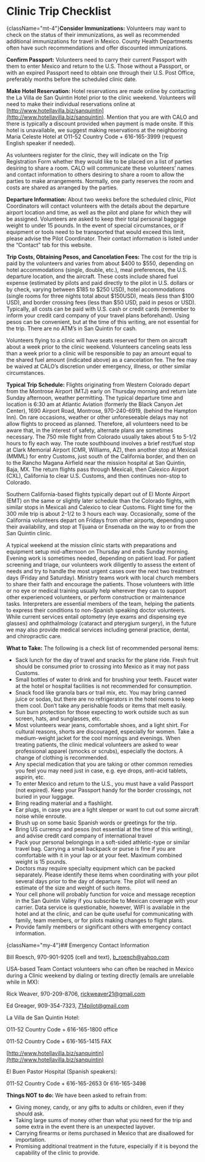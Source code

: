 # Clinic Trip Checklist

{className="mt-4"}**Consider Immunizations:** Volunteers may want to check on the status of their immunizations, as well as recommended additional immunizations for travel in Mexico. County Health Departments often have such recommendations and offer discounted immunizations.

**Confirm Passport:** Volunteers need to carry their current Passport with them to enter Mexico and return to the U.S. Those without a Passport, or with an expired Passport need to obtain one through their U.S. Post Office, preferably months before the scheduled clinic date.

**Make Hotel Reservation:** Hotel reservations are made online by contacting the La Villa de San Quintin Hotel prior to the clinic weekend. Volunteers will need to make their individual reservations online at [http://www.hotellavilla.biz/sanquintin](http://www.hotellavilla.biz/sanquintin). Mention that you are with CALO and there is typically a discount provided when payment is made onsite. If this hotel is unavailable, we suggest making reservations at the neighboring Maria Celeste Hotel at O11-52 Country Code + 616-165-3999 (request English speaker if needed).

As volunteers register for the clinic, they will indicate on the Trip Registration Form whether they would like to be placed on a list of parties desiring to share a room. CALO will communicate these volunteers’ names and contact information to others desiring to share a room to allow the parties to make arrangements. Normally, one party reserves the room and costs are shared as arranged by the parties.

**Departure Information:** About two weeks before the scheduled clinic, Pilot Coordinators will contact volunteers with the details about the departure airport location and time, as well as the pilot and plane for which they will be assigned. Volunteers are asked to keep their total personal baggage weight to under 15 pounds. In the event of special circumstances, or if equipment or tools need to be transported that would exceed this limit, please advise the Pilot Coordinator. Their contact information is listed under the “Contact” tab for this website.

**Trip Costs, Obtaining Pesos, and Cancelation Fees:** The cost for the trip is paid by the volunteers and varies from about $400 to $550, depending on hotel accommodations (single, double, etc.), meal preferences, the U.S. departure location, and the aircraft. These costs include shared fuel expense (estimated by pilots and paid directly to the pilot in U.S. dollars or by check, varying between $185 to $250 USD), hotel accommodations (single rooms for three nights total about $150USD), meals (less than $100 USD), and border crossing fees (less than $50 USD, paid in pesos or USD). Typically, all costs can be paid with U.S. cash or credit cards (remember to inform your credit card company of your travel plans beforehand). Using pesos can be convenient, but at the time of this writing, are not essential for the trip. There are no ATM’s in San Quintin for cash.

Volunteers flying to a clinic will have seats reserved for them on aircraft about a week prior to the clinic weekend. Volunteers canceling seats less than a week prior to a clinic will be responsible to pay an amount equal to the shared fuel amount (indicated above) as a cancelation fee. The fee may be waived at CALO’s discretion under emergency, illness, or other similar circumstances.

**Typical Trip Schedule:** Flights originating from Western Colorado depart from the Montrose Airport (MTJ) early on Thursday morning and return late Sunday afternoon, weather permitting. The typical departure time and location is 6:30 am at Atlantic Aviation (formerly the Black Canyon Jet Center), 1690 Airport Road, Montrose, 970-240-6919, (behind the Hampton Inn). On rare occasions, weather or other unforeseeable delays may not allow flights to proceed as planned. Therefore, all volunteers need to be aware that, in the interest of safety, alternate plans are sometimes necessary. The 750 mile flight from Colorado usually takes about 5 to 5-1/2 hours to fly each way. The route southbound involves a brief rest/fuel stop at Clark Memorial Airport (CMR, Williams, AZ), then another stop at Mexicali (MMML) for entry Customs, just south of the California border, and then on to the Rancho Magana Airfield near the mission hospital at San Quintin, Baja, MX. The return flights pass through Mexicali, then Calexico Airport (CXL), California to clear U.S. Customs, and then continues non-stop to Colorado.

Southern California-based flights typically depart out of El Monte Airport (EMT) on the same or slightly later schedule than the Colorado flights, with similar stops in Mexicali and Calexico to clear Customs. Flight time for the 300 mile trip is about 2-1/2 to 3 hours each way. Occasionally, some of the California volunteers depart on Fridays from other airports, depending upon their availability, and stop at Tijuana or Ensenada on the way to or from the San Quintin clinic.

A typical weekend at the mission clinic starts with preparations and equipment setup mid-afternoon on Thursday and ends Sunday morning. Evening work is sometimes needed, depending on patient load. For patient screening and triage, our volunteers work diligently to assess the extent of needs and try to handle the most urgent cases over the next two treatment days (Friday and Saturday). Ministry teams work with local church members to share their faith and encourage the patients. Those volunteers with little or no eye or medical training usually help wherever they can to support other experienced volunteers, or perform construction or maintenance tasks. Interpreters are essential members of the team, helping the patients to express their conditions to non-Spanish speaking doctor volunteers. While current services entail optometry (eye exams and dispensing eye glasses) and ophthalmology (cataract and pterygium surgery), in the future we may also provide medical services including general practice, dental, and chiropractic care.

**What to Take:** The following is a check list of recommended personal items:

* Sack lunch for the day of travel and snacks for the plane ride. Fresh fruit should be consumed prior to crossing into Mexico as it may not pass Customs.
* Small bottles of water to drink and for brushing your teeth. Faucet water at the hotel or hospital facilities is not recommended for consumption.
* Snack food like granola bars or trail mix, etc. You may bring canned juice or sodas, but there are no refrigerators in the hotel rooms to keep them cool. Don’t take any perishable foods or items that melt easily.
* Sun burn protection for those expecting to work outside such as sun screen, hats, and sunglasses, etc.
* Most volunteers wear jeans, comfortable shoes, and a light shirt. For cultural reasons, shorts are discouraged, especially for women. Take a medium-weight jacket for the cool mornings and evenings. When treating patients, the clinic medical volunteers are asked to wear professional apparel (smocks or scrubs), especially the doctors. A change of clothing is recommended.
* Any special medication that you are taking or other common remedies you feel you may need just in case, e.g. eye drops, anti-acid tablets, aspirin, etc.
* To enter Mexico and return to the U.S., you must have a valid Passport (not expired). Keep your Passport handy for the border crossings, not buried in your luggage.
* Bring reading material and a flashlight.
* Ear plugs, in case you are a light sleeper or want to cut out some aircraft noise while enroute.
* Brush up on some basic Spanish words or greetings for the trip.
* Bring US currency and pesos (not essential at the time of this writing), and advise credit card company of international travel
* Pack your personal belongings in a soft-sided athletic-type or similar travel bag. Carrying a small backpack or purse is fine if you are comfortable with it in your lap or at your feet. Maximum combined weight is 15 pounds.
* Doctors may require specialty equipment which can be packed separately. Please identify these items when coordinating with your pilot several days prior to the day of departure. The pilot will need an estimate of the size and weight of such items.
* Your cell phone will probably function for voice and message reception in the San Quintin Valley if you subscribe to Mexican coverage with your carrier. Data service is questionable, however, WIFI is available in the hotel and at the clinic, and can be quite useful for communicating with family, team members, or for pilots making changes to flight plans.
* Provide family members or significant others with emergency contact information.

{className="my-4"}## Emergency Contact Information

Bill Roesch, 970-901-9205 (cell and text), [b_roesch@yahoo.com](mailto:b_roesch@yahoo.com)

USA-based Team Contact volunteers who can often be reached in Mexico during a Clinic weekend by dialing or texting directly (emails are unreliable while in MX):

Rick Weaver, 970-209-8706, [rickweaver21@gmail.com](mailto:rickweaver21@gmail.com)

Ed Greager, 909-354-7323, [714pilot@gmail.com](mailto:714pilot@gmail.com)

La Villa de San Quintin Hotel:

O11-52 Country Code + 616-165-1800 office

011-52 Country Code + 616-165-1415 FAX

[http://www.hotellavilla.biz/sanquintin](http://www.hotellavilla.biz/sanquintin)

El Buen Pastor Hospital (Spanish speakers):

011-52 Country Code + 616-165-2653 0r 616-165-3498

**Things NOT to do:** We have been asked to refrain from:

* Giving money, candy, or any gifts to adults or children, even if they should ask.
* Taking large sums of money other than what you need for the trip and some extra in the event there is an unexpected layover.
* Carrying firearms or items purchased in Mexico that are disallowed for importation.
* Promising additional treatment in the future, especially if it is beyond the capability of the clinic to provide.